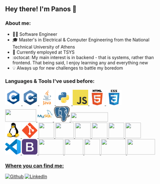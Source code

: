 ## Hey there! I'm Panos 👋
<h3>About me:</h3>

- 👩‍💻 Software Engineer
- 🎓 Master's in Electrical & Computer Engineering from the National Technical University of Athens
- 💼 Currently employed at TSYS
- :octocat: My main interest is in backend - that is systems, rather than frontend. That being said, I enjoy learning any and everything new
- 💡 Always up for new challenges to battle my boredom

<h3>Languages & Tools I've used before:</h3>
<div>
  <a href="https://www.cprogramming.com/" target="_blank" rel="noreferrer"> <img src="https://raw.githubusercontent.com/github/explore/f3e22f0dca2be955676bc70d6214b95b13354ee8/topics/c/c.png" height="52" width="52" />
  <a href="https://cplusplus.com/" target="_blank" rel="noreferrer"> <img src="https://raw.githubusercontent.com/github/explore/180320cffc25f4ed1bbdfd33d4db3a66eeeeb358/topics/cpp/cpp.png" height="50" width="50" />
  <a href="https://www.java.com/" target="_blank" rel="noreferrer"> <img src="https://raw.githubusercontent.com/github/explore/5b3600551e122a3277c2c5368af2ad5725ffa9a1/topics/java/java.png" height="50" width="50" />
  <a href="https://www.python.org/" target="_blank" rel="noreferrer"> <img src="https://raw.githubusercontent.com/github/explore/80688e429a7d4ef2fca1e82350fe8e3517d3494d/topics/python/python.png" height="50" width="50" />
  <a href="https://www.javascript.com/" target="_blank" rel="noreferrer"> <img src="https://raw.githubusercontent.com/github/explore/80688e429a7d4ef2fca1e82350fe8e3517d3494d/topics/javascript/javascript.png" height="50" width="50" />
  <a href="https://html.com/" target="_blank" rel="noreferrer"> <img src="https://raw.githubusercontent.com/github/explore/80688e429a7d4ef2fca1e82350fe8e3517d3494d/topics/html/html.png" height="50" width="50" />
  <a href="https://developer.mozilla.org/en-US/docs/Web/CSS" target="_blank" rel="noreferrer"> <img src="https://raw.githubusercontent.com/github/explore/80688e429a7d4ef2fca1e82350fe8e3517d3494d/topics/css/css.png" height="50" width="50" />
  <br/>
  <a href="https://www.oracle.com/database/" target="_blank" rel="noreferrer"> <img src="https://www.fujitsu.com/lu/imagesgig5/oracle-db580x224_tcm67-40873_tcm67-2750236-32.jpg" height="40" width="100"  />
  <a href="https://www.mysql.com/" target="_blank" rel="noreferrer"> <img src="https://raw.githubusercontent.com/devicons/devicon/master/icons/mysql/mysql-original-wordmark.svg" height="50" width="50" />
  <a href="https://www.postgresql.org/" target="_blank" rel="noreferrer"> <img src="https://raw.githubusercontent.com/github/explore/80688e429a7d4ef2fca1e82350fe8e3517d3494d/topics/postgresql/postgresql.png" height="50" width="50" />
  <a href="https://hadoop.apache.org/" target="_blank" rel="noreferrer"> <img src="https://www.apache.org/logos/res/hadoop/hadoop.png" height="30" width="120"/>
  <br/>
    <a href="https://www.linux.org/" target="_blank" rel="noreferrer"> <img src="https://raw.githubusercontent.com/devicons/devicon/master/icons/linux/linux-original.svg" height="50" width="50" />
    <a href="https://git-scm.com/" target="_blank" rel="noreferrer"> <img src="https://raw.githubusercontent.com/devicons/devicon/1119b9f84c0290e0f0b38982099a2bd027a48bf1/icons/git/git-original.svg" height="50" width="50"/>
    <a href="https://www.gnu.org/software/bash/" target="_blank" rel="noreferrer"> <img src="https://seeklogo.com/images/B/bash-logo-BF4F6893D9-seeklogo.com.png" height="50" width="50"/>
    <a href="https://subversion.apache.org/" target="_blank" rel="noreferrer"> <img src="https://upload.wikimedia.org/wikipedia/commons/thumb/2/22/Apache_Subversion_logo.svg/180px-Apache_Subversion_logo.svg.png" height="50" width="60"/>
    <a href="https://www.atlassian.com/" target="_blank" rel="noreferrer"> <img src="https://seeklogo.com/images/A/atlassian-logo-DF2FCF6E4D-seeklogo.com.png" height="50" width="50"/>
    <a href="https://www.atlassian.com/software/jira" target="_blank" rel="noreferrer"> <img src="https://seeklogo.com/images/J/jira-logo-C71F8C0324-seeklogo.com.png" height="50" width="50"/>
    <a href="https://www.atlassian.com/software/confluence" target="_blank" rel="noreferrer"> <img src="https://seeklogo.com/images/C/confluence-logo-D9B07137C2-seeklogo.com.png" height="50" width="50"/>
    <a href="https://www.atlassian.com/software/bitbucket" target="_blank" rel="noreferrer"> <img src="https://seeklogo.com/images/B/bitbucket-logo-D072214725-seeklogo.com.png" height="50" width="50"/>
  <br/>
  <a href="https://code.visualstudio.com/" target="_blank" rel="noreferrer"> <img src="https://raw.githubusercontent.com/devicons/devicon/1119b9f84c0290e0f0b38982099a2bd027a48bf1/icons/vscode/vscode-original.svg" height="50" width="50" />
  <a href="https://getbootstrap.com/" target="_blank" rel="noreferrer"> <img src="https://raw.githubusercontent.com/github/explore/80688e429a7d4ef2fca1e82350fe8e3517d3494d/topics/bootstrap/bootstrap.png" height="50" width="50"/>
  <a href="https://www.djangoproject.com/" target="_blank" rel="noreferrer"> <img src="https://static.djangoproject.com/img/logos/django-logo-negative.svg" height="50" width="80"/>  
  <a href="https://flask.palletsprojects.com/" target="_blank" rel="noreferrer"> <img src="https://banner2.cleanpng.com/20180411/lhw/kisspng-flask-python-bottle-web-framework-web-application-flask-5ace6e93eb8cb6.9246575015234781639648.jpg" height="50" width="60"/>
  <a href="https://nodejs.org/" target="_blank" rel="noreferrer"> <img src="https://seeklogo.com/images/N/nodejs-logo-FBE122E377-seeklogo.com.png" height="50" width="50"/>
  <a href="https://expressjs.com/" target="_blank" rel="noreferrer"> <img src="https://banner2.cleanpng.com/20180614/aut/kisspng-node-js-express-js-javascript-solution-stack-web-a-5b22b9d544a3c5.7437956215290024532812.jpg" height="50" width="80"/>
  <a href="https://spark.apache.org/" target="_blank" rel="noreferrer"> <img src="https://www.nicepng.com/png/full/10-107843_open-apache-spark-logo-png.png" height="50" width="90"/>
  <br/>
</div>

<div>
<h3>Where you can find me:</h3>
<a href="https://github.com/panoszvg" target="_blank"><img alt="Github" src="https://img.shields.io/badge/GitHub-%2312100E.svg?&style=for-the-badge&logo=Github&logoColor=white" /></a> 
<a href="https://www.linkedin.com/in/panos-zevgolatakos-6a5975174/" target="_blank"><img alt="LinkedIn" src="https://img.shields.io/badge/linkedin-%230077B5.svg?&style=for-the-badge&logo=linkedin&logoColor=white" /></a> 
</div>

